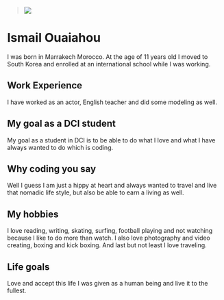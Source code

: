 > ![](./images/im.jpg.webp)  
# Ismail Ouaiahou
I was born in Marrakech Morocco. At the age of 11 years old I moved to South Korea and enrolled at an international school while I was working. 

## Work Experience 
I have worked as an actor, English teacher and did some modeling as well.

## My goal as a DCI student
My goal as a student in DCI is to be able to do what I love and what I have always wanted to do which is coding. 

## Why coding you say
Well I guess I am just a hippy at heart and always wanted to travel and live that nomadic life style, but also be able to earn a living as well.

## My hobbies 

I love reading, writing, skating, surfing, football playing and not watching because I like to do more than watch. I also love photography and video creating, boxing and kick boxing. And last but not least I love traveling.

## Life goals 
Love and accept this life I was given as a human being and live it to the fullest. 